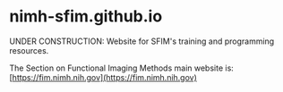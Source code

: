 # nimh-sfim.github.io
UNDER CONSTRUCTION: Website for SFIM's training and programming resources.

The Section on Functional Imaging Methods main website is: [https://fim.nimh.nih.gov](https://fim.nimh.nih.gov)
